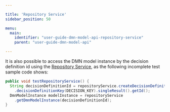 ```yaml
---

title: 'Repository Service'
sidebar_position: 50

menu:
  main:
    identifier: "user-guide-dmn-model-api-repository-service"
    parent: "user-guide-dmn-model-api"

---
```



It is also possible to access the DMN model instance by the decision definition id using the [Repository Service](../user-guide/process-engine/process-engine-api.md#services-api), as the following incomplete test sample code shows:

```java
public void testRepositoryService() {
  String decisionDefinitionId = repositoryService.createDecisionDefinitionQuery()
    .decisionDefinitionKey(DECISION_KEY).singleResult().getId();
  DmnModelInstance modelInstance = repositoryService
    .getDmnModelInstance(decisionDefinitionId);
}
```
